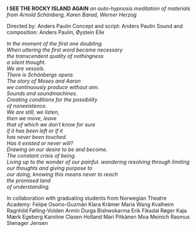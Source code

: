 **I SEE THE ROCKY ISLAND AGAIN**
*an auto-hypnosis meditation of materials from
Arnold Schönberg, Karen Barad, Werner Herzog*

Directed by: Anders Paulin
Concept and script: Anders Paulin
Sound and composition: Anders Paulin, Øystein Elle

*In the moment of the first one doubting.  
When uttering the first word became necessary  
the transcendent quality of nothingness  
a silent thought.  
We are vessels.  
There is Schönbergs opera.  
The story of Moses and Aaron  
we continuously produce without aim.  
Sounds and soundmachines.  
Creating conditions for the possibility  
of nonexistence.  
We are still, we listen,  
then we move, leave  
that of which we don´t know for sure  
if it has been left or if it  
has never been touched.  
Has it existed or never will?  
Drawing on our desire to be and become.  
The constant crisis of being.  
Living up to the wonder of our painful. 
wondering resolving through limiting  
our thoughts and giving purpose to  
our doing, knowing this means never to reach  
the promised land  
of understanding.*  

In collaboration with graduating students from Norwegian Theatre Academy:
Felipe Osorio-Guzmán
Klara Krämer
Maria Wang Kvalheim
Ragnhild Følling-Volden
Armin
Durga Bishwokarma
Erik Fiksdal Røger
Kaja Mærk Egeberg
Karoline Clasen Holland
Mari Pitkänen
Moa Meinich
Rasmus Stenager Jensen
